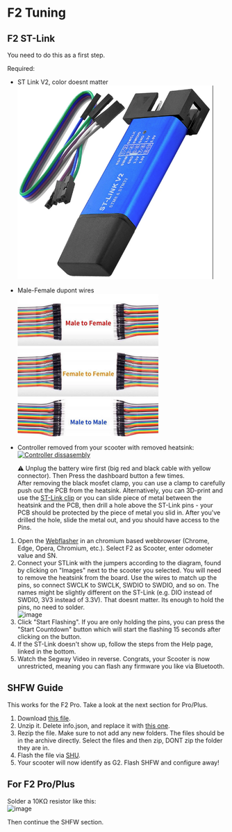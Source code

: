 # F2 Tuning
## F2 ST-Link
You need to do this as a first step.

Required:
- ST Link V2, color doesnt matter  
  ![image](res/stlink.png)

- Male-Female dupont wires   
  ![image](res/dupont_collection.png)

- Controller removed from your scooter with removed heatsink:  
  [![Controller dissasembly](https://img.youtube.com/vi/an38pgR__TI/0.jpg)](https://www.youtube.com/watch?v=an38pgR__TI)
  
  ⚠️ Unplug the battery wire first (big red and black cable with yellow connector). Then Press the dashboard button a few times.  
  After removing the black mosfet clamp, you can use a clamp to carefully push out the PCB from the heatsink.
  Alternatively, you can 3D-print and use the [ST-Link clip](https://www.printables.com/model/951959-ninebot-g2-st-link-clip) or you can slide piece of metal between the heatsink and the PCB, then drill a hole above the ST-Link pins - your PCB should be protected by the piece of metal you slid in. After you've drilled the hole, slide the metal out, and you should have access to the Pins.

1) Open the [Webflasher](https://flash.bastelpichi.de) in an chromium based webbrowser (Chrome, Edge, Opera, Chromium, etc.). Select F2 as Scooter, enter odometer value and SN.  
3) Connect your STLink with the jumpers according to the diagram, found by clicking on "Images" next to the scooter you selected. You will need to remove the heatsink from the board. Use the wires to match up the pins, so connect SWCLK to SWCLK, SWDIO to SWDIO, and so on. The names might be slightly different on the ST-Link (e.g. DIO instead of SWDIO, 3V3 instead of 3.3V). That doesnt matter. Its enough to hold the pins, no need to solder.  
    ![image](https://flash.bastelpichi.de/images/G2-F2-DRV.jpg)
4) Click "Start Flashing". If you are only holding the pins, you can press the "Start Countdown" button which will start the flashing 15 seconds after clicking on the button.  
5) If the ST-Link doesn't show up, follow the steps from the Help page, linked in the bottom.  
6) Watch the Segway Video in reverse. Congrats, your Scooter is now unrestricted, meaning you can flash any firmware you like via Bluetooth.  

## SHFW Guide
This works for the F2 Pro. Take a look at the next section for Pro/Plus.  
1) Download [this file](https://firmware.scooterhacking.org/g2/BLE/1.11.0.zip).  
2) Unzip it. Delete info.json, and replace it with [this one](https://gist.githubusercontent.com/BastelPichi/2f6249b19ed99c793362721f474a5321/raw/60fa83d9c13b62b13148613beb4d4de4837d8490/info.json).  
4) Rezip the file. Make sure to not add any new folders. The files should be in the archive directly. Select the files and then zip, DONT zip the folder they are in.  
5) Flash the file via [SHU](https://utility.cfw.sh).  
6) Your scooter will now identify as G2. Flash SHFW and configure away!

## For F2 Pro/Plus
Solder a 10KΩ resistor like this:  
![image](https://github.com/user-attachments/assets/faf6b5eb-9e58-487e-a9ec-9f70736b1c6b)

Then continue the SHFW section.
